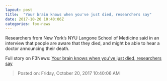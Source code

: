 ```yaml
---
layout: post
title:  "Your brain knows when you've just died, researchers say"
date: 2017-10-20 10:40:06Z
categories: fox-news
---
```


Researchers from New York’s NYU Langone School of Medicine said in an interview that people are aware that they died, and might be able to hear a doctor announcing their death.


Full story on F3News: [Your brain knows when you've just died, researchers say](http://www.f3nws.com/n/BxpAqG)

> Posted on: Friday, October 20, 2017 10:40:06 AM
